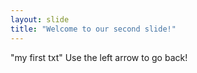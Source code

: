 ```yaml
---
layout: slide
title: "Welcome to our second slide!"
---
```

"my first txt"
Use the left arrow to go back!

